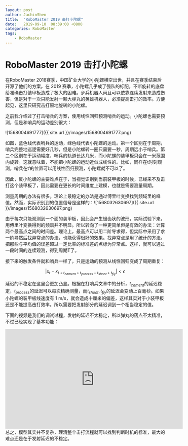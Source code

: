 ```yaml
---
layout: post
author: JachinShen
title:  "RoboMaster 2019 击打小陀螺"
date:   2019-09-10  08:39:00 +0800
categories: RoboMaster
tags: 
    - RoboMaster
---
```

# RoboMaster 2019 击打小陀螺

在RoboMaster 2018赛季，中国矿业大学的小陀螺横空出世，并且在赛季结束后开源了他们的方案。在 2019 赛季，小陀螺几乎成了强队的标配。不断旋转的底盘给准确击打装甲板造成了极大的困难。步兵机器人尚且可以依靠连续发射来造成伤害，但是对于一次只能发射一颗大弹丸的英雄机器人，必须提高击打的效率。方便起见，这里只研究击打原地旋转的小陀螺。

之前我介绍过了打击哨兵的方案，使用线性回归预测哨兵的运动。小陀螺也需要预测，但是和哨兵的运动差别很大：

![1568004691777]({{ site.url }}/images/1568004691777.png)

如图，蓝色线代表哨兵的运动，绿色线代表小陀螺的运动。第一个区别在于周期，哨兵完整地巡逻需要好几秒，但是小陀螺转一圈只需要一秒，周期远小于哨兵。第二个区别在于运动幅度，哨兵的轨道长达几米，而小陀螺的装甲板只会在一米范围内旋转。这就意味着，不能把小陀螺的运动近似成线性的。比如，同样在t时刻观测，哨兵在t‘的位置可以用线性回归预测，小陀螺就不可以了。

因此，反小陀螺的主要难点在于，当视觉识别到当前装甲板的时候，已经来不及击打这个装甲板了，因此需要在更长的时间维度上建模，也就是需要测量周期。

测量周期的办法有很多。理论上最稳定的办法是通过傅里叶变换找到频域里的峰值。然而，实际识别到的位置信号是这样的：![1568032630697]({{ site.url }}/images/1568032630697.png)

由于每次只能观测到一个面的装甲板，因此会产生锯齿状的波形，实际试验下来，用傅里叶变换得到的频谱并不明显。所以转向了一种更简单但是有效的办法：计算两个最高点之间的时间差。理论上，最高点可以用二阶导求得，但实际中采用了求一阶导然后找异常点的办法，也能获得很好的效果。找异常点是用了统计的方法。把那些与平均值的误差超过一定比率的标准差的点标为异常点。这样，就可以通过一段时间的连续观测，得到周期T了。

接下来的触发条件就和哨兵一样了，只是运动的预测从线性回归变成了周期重复：

$$ | x_t - x_{t + t_{camera} + t_{process} + t_{shoot} + t_{fly}}| < \epsilon$$

延迟的不稳定在这里会更加凸显。根据在打哨兵文章中的分析，$t_{camera}$的延迟稳定，$t_{process}$的延迟可以每次精确测量，而$t_{shoot}, t_{fly}$的延迟会变动上百毫秒。如果小陀螺的装甲板线速度有 1 m/s，就会造成十厘米的偏差，这样其实对于小装甲板还是不能提高击打效率。所以需要把发射部分的延迟调到一个相当稳定的值。

下面的视频是我们的调试过程，发射的延迟不太稳定，所以弹丸的落点不太精准，不过已经实现了基本功能：

<iframe width="560" height="315" src="https://www.youtube.com/embed/NKwQoz0VLFk" frameborder="0" allow="accelerometer; autoplay; encrypted-media; gyroscope; picture-in-picture" allowfullscreen></iframe>
总之，模型其实并不复杂，理清整个击打流程就可以找到判断时机的标准，最大的难点还是在于发射延迟的不稳定。

